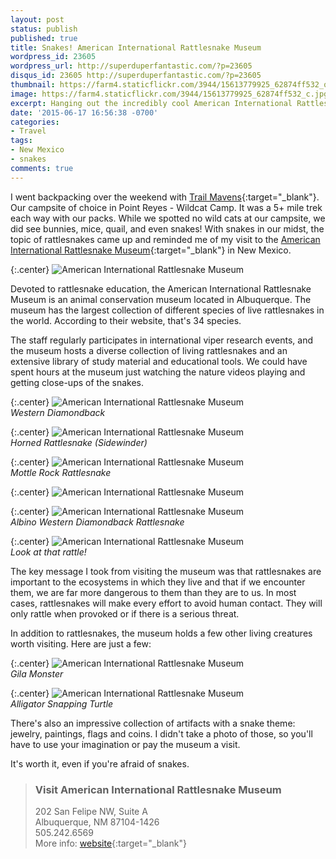 ```yaml
---
layout: post
status: publish
published: true
title: Snakes! American International Rattlesnake Museum
wordpress_id: 23605
wordpress_url: http://superduperfantastic.com/?p=23605
disqus_id: 23605 http://superduperfantastic.com/?p=23605
thumbnail: https://farm4.staticflickr.com/3944/15613779925_62874ff532_q.jpg
image: https://farm4.staticflickr.com/3944/15613779925_62874ff532_c.jpg
excerpt: Hanging out the incredibly cool American International Rattlesnake Museum, partially to escape the heat of Albuquerque, New Mexico, but also to learn about the amazing rattlesnake.
date: '2015-06-17 16:56:38 -0700'
categories:
- Travel
tags:
- New Mexico
- snakes
comments: true
---
```

I went backpacking over the weekend with [Trail Mavens](http://www.trailmavens.com/){:target="_blank"}. Our campsite of choice in Point Reyes - Wildcat Camp. It was a 5+ mile trek each way with our packs. While we spotted no wild cats at our campsite, we did see bunnies, mice, quail, and even snakes! With snakes in our midst, the topic of rattlesnakes came up and reminded me of my visit to the [American International Rattlesnake Museum](http://www.rattlesnakes.com/){:target="_blank"} in New Mexico.

{:.center}
![American International Rattlesnake Museum](https://farm4.staticflickr.com/3944/15613779925_62874ff532_c.jpg)

Devoted to rattlesnake education, the American International Rattlesnake Museum is an animal conservation museum located in Albuquerque. The museum has the largest collection of different species of live rattlesnakes in the world. According to their website, that's 34 species.

The staff regularly participates in international viper research events, and the museum hosts a diverse collection of living rattlesnakes and an extensive library of study material and educational tools. We could have spent hours at the museum just watching the nature videos playing and getting close-ups of the snakes.

{:.center}
![American International Rattlesnake Museum](https://farm4.staticflickr.com/3945/14992984804_7e70861fef_c.jpg)  
_Western Diamondback_

{:.center}
![American International Rattlesnake Museum](https://farm6.staticflickr.com/5616/15614596232_0e1d872f90_c.jpg)  
_Horned Rattlesnake (Sidewinder)_

{:.center}
![American International Rattlesnake Museum](https://farm4.staticflickr.com/3955/15428170590_726a01630a_c.jpg)  
_Mottle Rock Rattlesnake_

{:.center}
![American International Rattlesnake Museum](https://farm4.staticflickr.com/3952/15428164090_bd5917bb79_c.jpg)

{:.center}
![American International Rattlesnake Museum](https://farm6.staticflickr.com/5609/15427121059_52bc7ef124_c.jpg)  
_Albino Western Diamondback Rattlesnake_

{:.center}
![American International Rattlesnake Museum](https://farm6.staticflickr.com/5611/15611093891_c0aa718b67_c.jpg)  
_Look at that rattle!_

The key message I took from visiting the museum was that rattlesnakes are important to the ecosystems in which they live and that if we encounter them, we are far more dangerous to them than they are to us. In most cases, rattlesnakes will make every effort to avoid human contact. They will only rattle when provoked or if there is a serious threat.

In addition to rattlesnakes, the museum holds a few other living creatures worth visiting. Here are just a few:

{:.center}
![American International Rattlesnake Museum](https://farm6.staticflickr.com/5615/15427124829_1793328ebc_c.jpg)  
_Gila Monster_

{:.center}
![American International Rattlesnake Museum](https://farm4.staticflickr.com/3934/15427105569_5dc75ab8bf_c.jpg)  
_Alligator Snapping Turtle_

There's also an impressive collection of artifacts with a snake theme: jewelry, paintings, flags and coins. I didn't take a photo of those, so you'll have to use your imagination or pay the museum a visit.

It's worth it, even if you're afraid of snakes.

>### Visit American International Rattlesnake Museum
>
>202 San Felipe NW, Suite A  
>Albuquerque, NM 87104-1426  
>505.242.6569  
>More info: [website](http://www.rattlesnakes.com/ "American International Rattlesnake Museum"){:target="_blank"}
